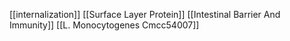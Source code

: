 [[internalization]]
[[Surface Layer Protein]]
[[Intestinal Barrier And Immunity]]
[[L. Monocytogenes Cmcc54007]]
